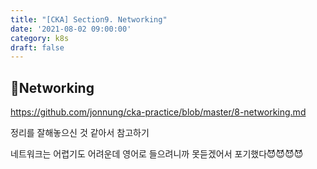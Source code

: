 ```yaml
---
title: "[CKA] Section9. Networking"
date: '2021-08-02 09:00:00'
category: k8s
draft: false
---
```


## 📌Networking

https://github.com/jonnung/cka-practice/blob/master/8-networking.md

정리를 잘해놓으신 것 같아서 참고하기

네트워크는 어렵기도 어려운데 영어로 들으려니까 못듣겠어서 포기했다😈😈😈😈
